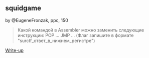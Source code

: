 ## squidgame  
by @EugeneFronzak, ppc, 150  

> Какой командой в Assembler можно заменить следующие инструкции:
> POP ...
> JMP ...
> (Флаг запишите в формате "surctf_ответ_в_нижнем_регистре")

[Write-up](WRITEUP.md)  